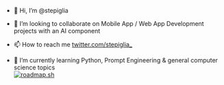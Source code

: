 - 👋  Hi, I’m @stepiglia
- 💞️  I’m looking to collaborate on  Mobile App / Web App Development projects with an AI component
- 📫  How to reach me [twitter.com/stepiglia_](https://www.twitter.com/stepiglia_)

- 🌱  I’m currently learning Python, Prompt Engineering & general computer science topics  
[![roadmap.sh](https://api.roadmap.sh/v1-badge/tall/644065d3e272577374929eb9?variant=dark&roadmaps=computer-science%2Csql%2Cprompt-engineering%2Cai-data-scientist)](https://roadmap.sh)


<!---
stepiglia/stepiglia is a ✨ special ✨ repository because its `README.md` (this file) appears on your GitHub profile.
You can click the Preview link to take a look at your changes.
--->

